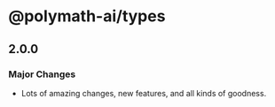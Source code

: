 # @polymath-ai/types

## 2.0.0

### Major Changes

- Lots of amazing changes, new features, and all kinds of goodness.
